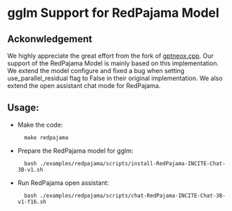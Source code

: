 # gglm Support for RedPajama Model

## Ackonwledgement 

We highly appreciate the great effort from the fork of [gptneox.cpp](https://github.com/byroneverson/gptneox.cpp). Our support of the RedPajama Model is mainly based on this implementation. We extend the model configure and fixed a bug when setting use_parallel_residual flag to False in their original implementation. We also extend the open assistant chat mode for RedPajama.   

## Usage:

- Make the code:

        make redpajama


- Prepare the RedPajama model for gglm:

        bash ./examples/redpajama/scripts/install-RedPajama-INCITE-Chat-3B-v1.sh

- Run RedPajama open assistant:

        bash ./examples/redpajama/scripts/chat-RedPajama-INCITE-Chat-3B-v1-f16.sh

